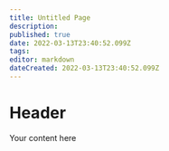 ```yaml
---
title: Untitled Page
description: 
published: true
date: 2022-03-13T23:40:52.099Z
tags: 
editor: markdown
dateCreated: 2022-03-13T23:40:52.099Z
---
```


# Header
Your content here